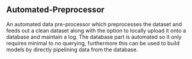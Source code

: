 ## Automated-Preprocessor
An automated data pre-processor which preprocesses the dataset and feeds out a clean dataset along with the option to locally upload it onto a database and maintain a log.
The database part is automated so it only requires minimal to no querying, furthermore this can be used to build models by directly pipelining data from the database.
